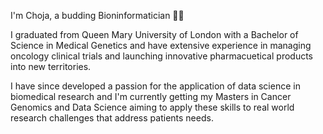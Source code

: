 
<!--
**chojamacarthy/chojamacarthy** is a ✨ _special_ ✨ repository because its `README.md` (this file) appears on your GitHub profile.

Here are some ideas to get you started

- 🔭 I’m currently working on ...
- 🌱 I’m currently learning ...
- 👯 I’m looking to collaborate on ...
- 🤔 I’m looking for help with ...
- 💬 Ask me about ...
- 📫 How to reach me: ...
- 😄 Pronouns: He/Him
- ⚡ Fun fact: ...
-->


I'm Choja, a budding Bioninformatician 🧪🧬 

I graduated from Queen Mary University of London with a Bachelor of Science in Medical Genetics and have extensive experience in managing oncology clinical trials and launching innovative pharmacuetical products into new territories. 

I have since developed a passion for the application of data science in biomedical research and I'm currently getting my Masters in Cancer Genomics and Data Science aiming to apply these skills to real world research challenges that address patients needs.

